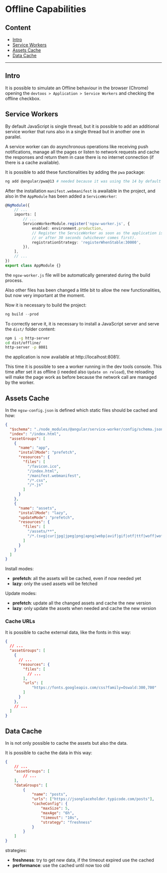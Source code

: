 # Offline Capabilities

## Content

- [Intro](#intro)
- [Service Workers](#service-workers)
- [Assets Cache](#assets-cache)
- [Data Cache](#data-cache)

---

## Intro

It is possible to simulate an Offline behaviour in the browser (Chrome)
opening the `devtoos > Application > Service Workers` and checking the 
offline checkbox.


## Service Workers

By default JavaScript is single thread, but it is possible to add an additional
service worker that runs also in a single thread but in another one in parallel.

A service worker can do asynchronous operations like receiving push notifications,
manage all the pages or listen to network requests and cache the responses
and return them in case there is no internet connection (if there is a cache available).

It is possible to add these functionalities by adding the `pwa` package:
```bash
ng add @angular/pwa@13 # needed because it was using the 14 by default
```

After the installation `manifest.webmanifest` is awailable in the project,
and also in the `AppModule` has been added a `ServiceWorker`:
```typescript
@NgModule({
    // ...
    imports: [
        // ...
        ServiceWorkerModule.register('ngsw-worker.js', {
            enabled: environment.production,
            // Register the ServiceWorker as soon as the application is stable
            // or after 30 seconds (whichever comes first).
            registrationStrategy: 'registerWhenStable:30000',
        }),
    ],
    // ...
})
export class AppModule {}
```
the `ngsw-worker.js` file will be automatically generated during the build process.

Also other files has been changed a little bit to allow the new functionalities,
but now very important at the moment.

Now it is necessary to build the project:
```typescript
ng build --prod
```

To correctly serve it, it is necessary to install a JavaScript server 
and serve the `dist/` folder content:
```bash
npm i -g http-server
cd dist/offline/
http-server -p 8081
```
the application is now available at http://localhost:8081/.

This time it is possible to see a worker running in the dev tools console.
This time after set it as offline (i needed also `Update on reload`),
the reloading will make the page work as before because the network call are
managed by the worker.

## Assets Cache

In the `ngsw-config.json` is defined which static files should be cached and how:
```json
{
  "$schema": "./node_modules/@angular/service-worker/config/schema.json",
  "index": "/index.html",
  "assetGroups": [
    {
      "name": "app",
      "installMode": "prefetch",
      "resources": {
        "files": [
          "/favicon.ico",
          "/index.html",
          "/manifest.webmanifest",
          "/*.css",
          "/*.js"
        ]
      }
    },
    {
      "name": "assets",
      "installMode": "lazy",
      "updateMode": "prefetch",
      "resources": {
        "files": [
          "/assets/**",
          "/*.(svg|cur|jpg|jpeg|png|apng|webp|avif|gif|otf|ttf|woff|woff2)"
        ]
      }
    }
  ]
}
```
Install modes:
- **prefetch**: all the assets will be cached, even if now needed yet
- **lazy**: only the used assets will be fetched

Update modes:
- **prefetch**: update all the changed assets and cache the new version
- **lazy**: only update the assets when needed and cache the new version

### Cache URLs

It is possible to cache external data, like the fonts in this way:
```json
{
  // ...
  "assetGroups": [
    {
      // ...
      "resources": {
        "files": [
          // ...
        ],
        "urls": [
            "https://fonts.googleapis.com/css?family=Oswald:300,700"
        ]
      }
    },
    // ...
  ]
}
```

## Data Cache

In is not only possible to cache the assets but also the data.

It is possible to cache the data in this way:
```json
{
    // ...
    "assetGroups": [
        // ...
    ],
    "dataGroups": [
        {
            "name": "posts",
            "urls": ["https://jsonplaceholder.typicode.com/posts"],
            "cacheConfig": {
                "maxSize": 5,
                "maxAge": "6h",
                "timeout": "10s",
                "strategy": "freshness"
            }
        }
    ]
}
```
strategies: 
- **freshness**: try to get new data, if the timeout expired use the cached
- **performance**: use the cached until now too old

